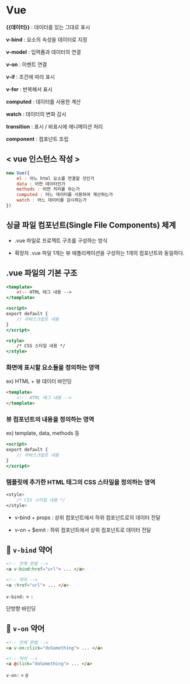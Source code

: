# Vue

**{{데이터}}** : 데이터를 있는 그대로 표시

**v-bind** : 요소의 속성을 데이터로 지정

**v-model** : 입력폼과 데이터의 연결

**v-on** : 이벤트 연결

**v-if** : 조건에 따라 표시

**v-for** : 반복해서 표시

**computed** : 데이터를 사용한 계산

**watch** : 데이터의 변화 감시

**transition** : 표시 / 바표시에 애니메이션 처리

**component** : 컴포넌트 조립

## < vue 인스턴스 작성 >

```JavaScript
new Vue({
	el : 어느 html 요소를 연결할 것인가
	data : 어떤 데이터인가
	methods : 어떤 처리를 하는가
	computed : 어느 데이터를 사용하여 계산하는가
	watch : 어느 데이터를 감시하는가
})
```

## 싱글 파일 컴포넌트(Single File Components) 체계

- .vue 파일로 프로젝트 구조를 구성하는 방식

- 확장자 .vue 파일 1개는 뷰 애플리케이션을 구성하는 1개의 컴포넌트와 동일하다.

## .vue 파일의 기본 구조

```jsx
<template>
	<!-- HTML 태그 내용 -->
</template>

<script>
export default {
	// 자바스크립트 내용
}
</script>

<style>
	/* CSS 스타일 내용 */
</style>
```

### 화면에 표시할 요소들을 정의하는 영역

ex) HTML + 뷰 데이터 바인딩

```html
<template>
	<!-- HTML 태그 내용 -->
</template>
```

### 뷰 컴포넌트의 내용을 정의하는 영역

ex) template, data, methods 등

```jsx
<script>
export default {
	// 자바스크립트 내용
}
</script>
```

### 템플릿에 추가한 HTML 태그의 CSS 스타일을 정의하는 영역

```css
<style>
	/* CSS 스타일 내용 */
</style>
```

- v-bind + props : 상위 컴포넌트에서 하위 컴포넌트로의 데이터 전달

- v-on + $emit : 하위 컴포넌트에서 상위 컴포넌트로 데이터 전달


## 🌱  `v-bind` 약어

```html
<!-- 전체 문법 -->
<a v-bind:href="url"> ... </a>

<!-- 약어 -->
<a :href="url"> ... </a>
```

`v-bind:`  =  `:`

단방향 바인딩

## 🌱  `v-on` 약어

```html
<!-- 전체 문법 -->
<a v-on:click="doSomething"> ... </a>

<!-- 약어 -->
<a @click="doSomething"> ... </a>
```

`v-on:`  =  `@`